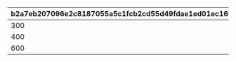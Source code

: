 |b2a7eb207096e2c8187055a5c1fcb2cd55d49fdae1ed01ec166a65f419c5736a|52648dfb9eea80f92a2b149d26a3a8d913a7a9b8ebdd787e46327f02fbac18f7|2dd39e7d33b48464ef4914429c269cb9428ec31f48173bd3987a39319bafb442|81650b0c8c68bef66baaf7f0e0227c5e6d996778b33b2816acd5bd8beb337398|51e8ecb420a8ea6fed8bf0a18a04d37e782e4e905e214064d306f3f12538c7aa|7b2ca0b278bd3be5b1815bd0d3a78d78e528b56ba9c105ccf5ed98289151173f|4fdd1616aff75337a5b52d5d26127a10af877c0f0c3467b775ff23894ff86ea4|d2d8f4965cf1c2177f2d1cb84550a016a33a689cb46b05d97ffa6d1e47ca2132|2d4c4506116c6957ae5a73513e70d6a951420d25053e6fc572693133c906be58|fc76da5ec82863352fa489b9fab519bf65a30130d55dad5b2186b113fee455db|a57a08581e70eb1ba47f7ac284bb16fa80f0a6d53f22c3f6ab9d6b1ebaa3c7c5|
| --- | --- | --- | --- | --- | --- | --- | --- | --- | --- | --- |
|300|50|400000|3000|200|1|300|1000000|1200|200|400000|
|400|100|400000|4000|300|2|400|2000000|1800|300|600000|
|600|150|400000|5000|400|3|600|3000000|2400|400|800000|
